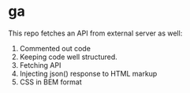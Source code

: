 # ga

This repo fetches an API from external server as well:

1. Commented out code
2. Keeping code well structured.
3. Fetching API 
4. Injecting json() response to HTML markup
5. CSS in BEM format
